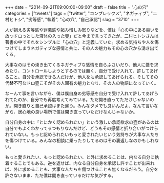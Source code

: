 +++
date = "2014-09-21T09:00:00+09:00"
draft = false
title = "心の穴"
categories = ["tweets"]
tags = ["twitter", "コンプレックス", "ネガティブ", "二村ヒトシ", "劣等感", "執着", "心の穴", "自己承認"]
slug = "3710"
+++

人が抱える劣等感や罪悪感や妬み憎しみ怒りなどを、僕は「心の中にある臭いを放つドロっとした液体の入った壺」だと今まで言ってきたが、二村ヒトシさんは著書の中でそれをシンプルに「心の穴」と定義していた。求める気持ちや人を傷つけてしまうネガティブな感情と共に、その人の魅力もその心の穴から湧き出てくる。

大事なのはその湧き出てくるネガティブな感情を自らふさいだり、他人に蓋を求めたり、コントロールしようとするのでは無く、自分で受け入れて、許してあげること。自分を承認できる人だけが、他人をも承認してあげられる。そしてその代替不可なドロ壺こそがその人固有の魅力となり、その人の物語になっていく。

なーんて事を言いながら、僕は僕自身の劣等感を自分で受け入れて許してあげられてたのか、自分でも再度考えてみている。ただ開き直ってただけじゃないのか。開き直りと自己承認はまた違う。みんなダメでも良いんだよ、なんて言いながら、居心地の良い場所で僕は開き直っていただけなんじゃないか。

自分自身の中に「とにかく認められたい」という激しい承認欲求の壺があるのは自分でもよくわかってるつもりなんだけど、どうもその感情と折り合いがつけられていない。もっと認められたいもっと愛されたいという気持ちが大事な人たちを傷つけている。みんなの相談に乗ったりしてるのはその裏返しなのかもしれない。

もっと愛されたい、もっと認められたい、と外に求めることは、内なる自分に執着することでもある。逆を返せば、内なる自分自身を承認し許すことが出来れば、外に求めることも、大事な人たちを傷つけることも無くなるだろう。自分を許さないまま、ただ僕は開き直っているだけな気がする。
